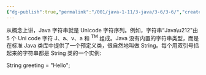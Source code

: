 ```yaml
---
{"dg-publish":true,"permalink":"/001/java-1-11/3-java/3-6/3-6/","created":"2024-04-15T14:55:41.768+08:00","updated":"2024-06-01T10:43:32.611+08:00"}
---
```


从概念上讲，Java 字符串就是 Unicode 字符序列。例如，字符串“Java\\u212"由 5 个 Uni code 字符 J、a、v、a 和 <sup>TM</sup> 组成。Java 没有内置的字符串类型，而是在标准 Java 类库中提供了一个预定义类，很自然地叫做 String。每个用双引号括起来的字符串都是 String 类的一个实例:

String greeting = "Hello";